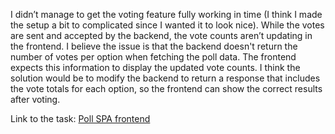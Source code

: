 I didn’t manage to get the voting feature fully working in time (I think I made the setup a bit to complicated since I wanted it to look nice). While the votes are sent and accepted by the backend, the vote counts aren’t updating in the frontend. I believe the issue is that the backend doesn't return the number of votes per option when fetching the poll data. The frontend expects this information to display the updated vote counts. I think the solution would be to modify the backend to return a response that includes the vote totals for each option, so the frontend can show the correct results after voting.

Link to the task:
[Poll SPA frontend](./poll-spa/)
